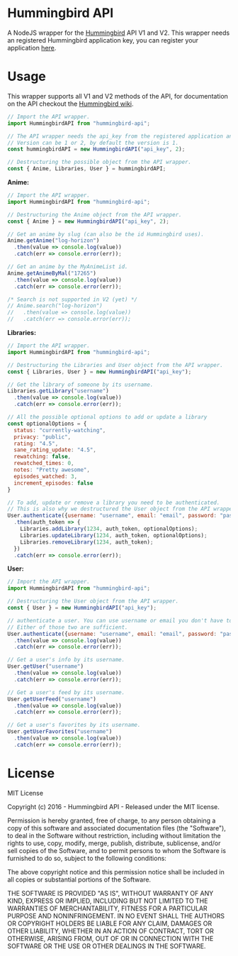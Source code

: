 # Hummingbird API

A NodeJS wrapper for the [Hummingbird](https://github.com/hummingbird-me/hummingbird) API V1 and V2. This wrapper needs an registered Hummingbird application key, you can register your application [here](https://hummingbird.me/apps/mine).

# Usage

This wrapper supports all V1 and V2 methods of the API, for documentation on the API checkout the [Hummingbird wiki](https://github.com/hummingbird-me/hummingbird/wiki/API-v1-Methods).

```javascript
// Import the API wrapper.
import HummingbirdAPI from "hummingbird-api";

// The API wrapper needs the api_key from the registered application and a version.
// Version can be 1 or 2, by default the version is 1.
const hummingbirdAPI = new HummingbirdAPI("api_key", 2);

// Destructuring the possible object from the API wrapper.
const { Anime, Libraries, User } = hummingbirdAPI;
```

**Anime:**
```javascript
// Import the API wrapper.
import HummingbirdAPI from "hummingbird-api";

// Destructuring the Anime object from the API wrapper.
const { Anime } = new HummingbirdAPI("api_key", 2);

// Get an anime by slug (can also be the id Hummingbird uses).
Anime.getAnime("log-horizon")
  .then(value => console.log(value))
  .catch(err => console.error(err));

// Get an anime by the MyAnimeList id.
Anime.getAnimeByMal("17265")
  .then(value => console.log(value))
  .catch(err => console.error(err));

/* Search is not supported in V2 (yet) */
// Anime.search("log-horizon")
//   .then(value => console.log(value))
//   .catch(err => console.error(err));
```

**Libraries:**
```javascript
// Import the API wrapper.
import HummingbirdAPI from "hummingbird-api";

// Destructuring the Libraries and User object from the API wrapper.
const { Libraries, User } = new HummingbirdAPI("api_key");

// Get the library of someone by its username.
Libraries.getLibrary("username")
  .then(value => console.log(value))
  .catch(err => console.error(err));

// All the possible optional options to add or update a library
const optionalOptions = {
  status: "currently-watching",
  privacy: "public",
  rating: "4.5",
  sane_rating_update: "4.5",
  rewatching: false,
  rewatched_times: 0,
  notes: "Pretty awesome",
  episodes_watched: 3,
  increment_episodes: false
}

// To add, update or remove a library you need to be authenticated.
// This is also why we destructured the User object from the API wrapper.
User.authenticate({username: "username", email: "email", password: "password"})
  .then(auth_token => {
    Libraries.addLibrary(1234, auth_token, optionalOptions);
    Libraries.updateLibrary(1234, auth_token, optionalOptions);
    Libraries.removeLibrary(1234, auth_token);
  })
  .catch(err => console.error(err));
```

**User:**
```javascript
// Import the API wrapper.
import HummingbirdAPI from "hummingbird-api";

// Destructuring the User object from the API wrapper.
const { User } = new HummingbirdAPI("api_key");

// authenticate a user. You can use username or email you don't have to fill in both.
// Either of those two are sufficient.
User.authenticate({username: "username", email: "email", password: "password"})
  .then(value => console.log(value))
  .catch(err => console.error(err));

// Get a user's info by its username.
User.getUser("username")
  .then(value => console.log(value))
  .catch(err => console.error(err));

// Get a user's feed by its username.
User.getUserFeed("username")
  .then(value => console.log(value))
  .catch(err => console.error(err));

// Get a user's favorites by its username.
User.getUserFavorites("username")
  .then(value => console.log(value))
  .catch(err => console.error(err));
```

# License

MIT License

Copyright (c) 2016 - Hummingbird API - Released under the MIT license.

Permission is hereby granted, free of charge, to any person obtaining a copy of this software and associated documentation files (the "Software"), to deal in the Software without restriction, including without limitation the rights to use, copy, modify, merge, publish, distribute, sublicense, and/or sell copies of the Software, and to permit persons to whom the Software is furnished to do so, subject to the following conditions:

The above copyright notice and this permission notice shall be included in all copies or substantial portions of the Software.

THE SOFTWARE IS PROVIDED "AS IS", WITHOUT WARRANTY OF ANY KIND, EXPRESS OR IMPLIED, INCLUDING BUT NOT LIMITED TO THE WARRANTIES OF MERCHANTABILITY, FITNESS FOR A PARTICULAR PURPOSE AND NONINFRINGEMENT. IN NO EVENT SHALL THE AUTHORS OR COPYRIGHT HOLDERS BE LIABLE FOR ANY CLAIM, DAMAGES OR OTHER LIABILITY, WHETHER IN AN ACTION OF CONTRACT, TORT OR OTHERWISE, ARISING FROM, OUT OF OR IN CONNECTION WITH THE SOFTWARE OR THE USE OR OTHER DEALINGS IN THE SOFTWARE.
